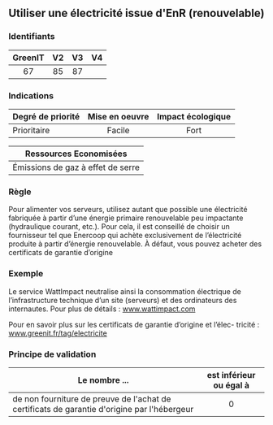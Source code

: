 ## Utiliser une électricité issue d'EnR (renouvelable)

### Identifiants

| GreenIT |  V2  |  V3  |  V4  |
|:-------:|:----:|:----:|:----:|
|  67    | 85  | 87  |      |

### Indications

| Degré de priorité |      Mise en oeuvre       |  Impact écologique    | 
|-------------------|:-------------------------:|:---------------------:|
|  Prioritaire      |  Facile                   |    Fort               | 


|Ressources Economisées                                      |
|:----------------------------------------------------------:|
| Émissions de gaz à effet de serre  |

### Règle

Pour alimenter vos serveurs, utilisez autant que possible une électricité fabriquée à partir d’une énergie primaire renouvelable peu impactante (hydraulique courant, etc.). Pour cela, il est conseillé de choisir un fournisseur tel que Enercoop qui achète exclusivement de l’électricité produite à partir d’énergie renouvelable. À défaut, vous pouvez acheter des certificats de garantie d’origine

### Exemple

Le service WattImpact neutralise ainsi la consommation électrique de l’infrastructure technique d’un site (serveurs) et des ordinateurs des internautes. Pour plus de détails :
www.wattimpact.com

Pour en savoir plus sur les certificats de garantie d’origine et l’élec- tricité :
www.greenit.fr/tag/electricite

### Principe de validation

| Le nombre ...     | est inférieur ou égal à   |  
|-------------------|:-------------------------:|
| de non fourniture de preuve de l'achat de certificats de garantie d'origine par l'hébergeur   | 0  |
